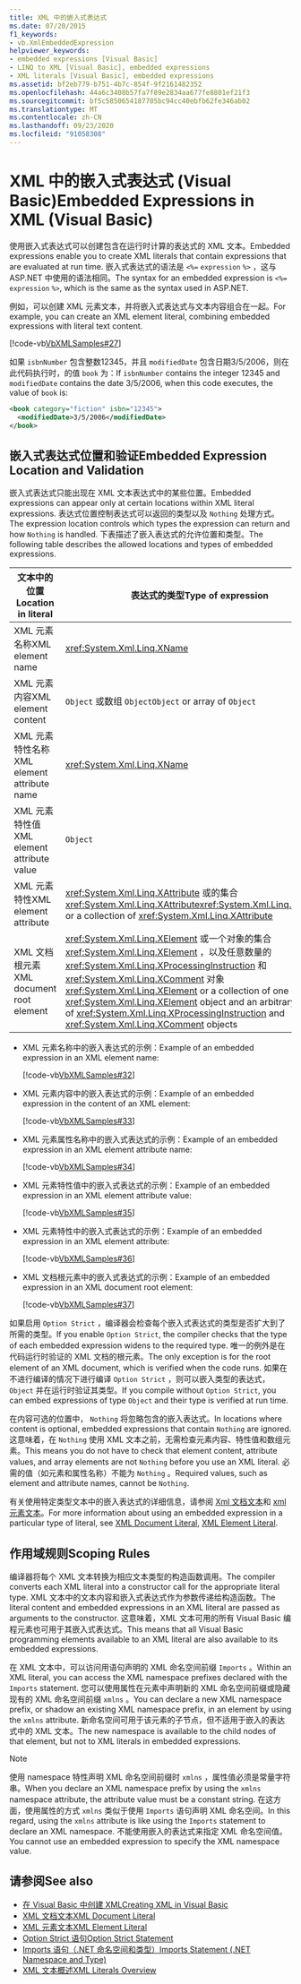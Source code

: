 ```yaml
---
title: XML 中的嵌入式表达式
ms.date: 07/20/2015
f1_keywords:
- vb.XmlEmbeddedExpression
helpviewer_keywords:
- embedded expressions [Visual Basic]
- LINQ to XML [Visual Basic], embedded expressions
- XML literals [Visual Basic], embedded expressions
ms.assetid: bf2eb779-b751-4b7c-854f-9f2161482352
ms.openlocfilehash: 44a6c3408b57fa7f89e2834aa677fe8801ef21f3
ms.sourcegitcommit: bf5c5850654187705bc94cc40ebfb62fe346ab02
ms.translationtype: MT
ms.contentlocale: zh-CN
ms.lasthandoff: 09/23/2020
ms.locfileid: "91058308"
---
```

# <a name="embedded-expressions-in-xml-visual-basic"></a><span data-ttu-id="2258b-102">XML 中的嵌入式表达式 (Visual Basic)</span><span class="sxs-lookup"><span data-stu-id="2258b-102">Embedded Expressions in XML (Visual Basic)</span></span>

<span data-ttu-id="2258b-103">使用嵌入式表达式可以创建包含在运行时计算的表达式的 XML 文本。</span><span class="sxs-lookup"><span data-stu-id="2258b-103">Embedded expressions enable you to create XML literals that contain expressions that are evaluated at run time.</span></span> <span data-ttu-id="2258b-104">嵌入式表达式的语法是 `<%=` `expression` `%>` ，这与 ASP.NET 中使用的语法相同。</span><span class="sxs-lookup"><span data-stu-id="2258b-104">The syntax for an embedded expression is `<%=` `expression` `%>`, which is the same as the syntax used in ASP.NET.</span></span>  
  
 <span data-ttu-id="2258b-105">例如，可以创建 XML 元素文本，并将嵌入式表达式与文本内容组合在一起。</span><span class="sxs-lookup"><span data-stu-id="2258b-105">For example, you can create an XML element literal, combining embedded expressions with literal text content.</span></span>  
  
 [!code-vb[VbXMLSamples#27](~/samples/snippets/visualbasic/VS_Snippets_VBCSharp/VbXMLSamples/VB/XMLSamples13.vb#27)]  
  
 <span data-ttu-id="2258b-106">如果 `isbnNumber` 包含整数12345，并且 `modifiedDate` 包含日期3/5/2006，则在此代码执行时，的值 `book` 为：</span><span class="sxs-lookup"><span data-stu-id="2258b-106">If `isbnNumber` contains the integer 12345 and `modifiedDate` contains the date 3/5/2006, when this code executes, the value of `book` is:</span></span>  
  
```xml  
<book category="fiction" isbn="12345">  
  <modifiedDate>3/5/2006</modifiedDate>  
</book>  
```  
  
## <a name="embedded-expression-location-and-validation"></a><span data-ttu-id="2258b-107">嵌入式表达式位置和验证</span><span class="sxs-lookup"><span data-stu-id="2258b-107">Embedded Expression Location and Validation</span></span>  

 <span data-ttu-id="2258b-108">嵌入式表达式只能出现在 XML 文本表达式中的某些位置。</span><span class="sxs-lookup"><span data-stu-id="2258b-108">Embedded expressions can appear only at certain locations within XML literal expressions.</span></span> <span data-ttu-id="2258b-109">表达式位置控制表达式可以返回的类型以及 `Nothing` 处理方式。</span><span class="sxs-lookup"><span data-stu-id="2258b-109">The expression location controls which types the expression can return and how `Nothing` is handled.</span></span> <span data-ttu-id="2258b-110">下表描述了嵌入表达式的允许位置和类型。</span><span class="sxs-lookup"><span data-stu-id="2258b-110">The following table describes the allowed locations and types of embedded expressions.</span></span>  
  
|<span data-ttu-id="2258b-111">文本中的位置</span><span class="sxs-lookup"><span data-stu-id="2258b-111">Location in literal</span></span>|<span data-ttu-id="2258b-112">表达式的类型</span><span class="sxs-lookup"><span data-stu-id="2258b-112">Type of expression</span></span>|<span data-ttu-id="2258b-113">处理 `Nothing`</span><span class="sxs-lookup"><span data-stu-id="2258b-113">Handling of `Nothing`</span></span>|  
|---|---|---|  
|<span data-ttu-id="2258b-114">XML 元素名称</span><span class="sxs-lookup"><span data-stu-id="2258b-114">XML element name</span></span>|<xref:System.Xml.Linq.XName>|<span data-ttu-id="2258b-115">错误</span><span class="sxs-lookup"><span data-stu-id="2258b-115">Error</span></span>|  
|<span data-ttu-id="2258b-116">XML 元素内容</span><span class="sxs-lookup"><span data-stu-id="2258b-116">XML element content</span></span>|<span data-ttu-id="2258b-117">`Object` 或数组 `Object`</span><span class="sxs-lookup"><span data-stu-id="2258b-117">`Object` or array of `Object`</span></span>|<span data-ttu-id="2258b-118">忽略</span><span class="sxs-lookup"><span data-stu-id="2258b-118">Ignored</span></span>|  
|<span data-ttu-id="2258b-119">XML 元素特性名称</span><span class="sxs-lookup"><span data-stu-id="2258b-119">XML element attribute name</span></span>|<xref:System.Xml.Linq.XName>|<span data-ttu-id="2258b-120">错误，除非该属性值也为 `Nothing`</span><span class="sxs-lookup"><span data-stu-id="2258b-120">Error, unless the attribute value is also `Nothing`</span></span>|  
|<span data-ttu-id="2258b-121">XML 元素特性值</span><span class="sxs-lookup"><span data-stu-id="2258b-121">XML element attribute value</span></span>|`Object`|<span data-ttu-id="2258b-122">忽略属性声明</span><span class="sxs-lookup"><span data-stu-id="2258b-122">Attribute declaration ignored</span></span>|  
|<span data-ttu-id="2258b-123">XML 元素特性</span><span class="sxs-lookup"><span data-stu-id="2258b-123">XML element attribute</span></span>|<span data-ttu-id="2258b-124"><xref:System.Xml.Linq.XAttribute> 或的集合 <xref:System.Xml.Linq.XAttribute></span><span class="sxs-lookup"><span data-stu-id="2258b-124"><xref:System.Xml.Linq.XAttribute> or a collection of <xref:System.Xml.Linq.XAttribute></span></span>|<span data-ttu-id="2258b-125">忽略</span><span class="sxs-lookup"><span data-stu-id="2258b-125">Ignored</span></span>|  
|<span data-ttu-id="2258b-126">XML 文档根元素</span><span class="sxs-lookup"><span data-stu-id="2258b-126">XML document root element</span></span>|<span data-ttu-id="2258b-127"><xref:System.Xml.Linq.XElement> 或一个对象的集合 <xref:System.Xml.Linq.XElement> ，以及任意数量的 <xref:System.Xml.Linq.XProcessingInstruction> 和 <xref:System.Xml.Linq.XComment> 对象</span><span class="sxs-lookup"><span data-stu-id="2258b-127"><xref:System.Xml.Linq.XElement> or a collection of one <xref:System.Xml.Linq.XElement> object and an arbitrary number of <xref:System.Xml.Linq.XProcessingInstruction> and <xref:System.Xml.Linq.XComment> objects</span></span>|<span data-ttu-id="2258b-128">忽略</span><span class="sxs-lookup"><span data-stu-id="2258b-128">Ignored</span></span>|  
  
- <span data-ttu-id="2258b-129">XML 元素名称中的嵌入表达式的示例：</span><span class="sxs-lookup"><span data-stu-id="2258b-129">Example of an embedded expression in an XML element name:</span></span>  
  
     [!code-vb[VbXMLSamples#32](~/samples/snippets/visualbasic/VS_Snippets_VBCSharp/VbXMLSamples/VB/XMLSamples13.vb#32)]  
  
- <span data-ttu-id="2258b-130">XML 元素内容中的嵌入表达式的示例：</span><span class="sxs-lookup"><span data-stu-id="2258b-130">Example of an embedded expression in the content of an XML element:</span></span>  
  
     [!code-vb[VbXMLSamples#33](~/samples/snippets/visualbasic/VS_Snippets_VBCSharp/VbXMLSamples/VB/XMLSamples13.vb#33)]  
  
- <span data-ttu-id="2258b-131">XML 元素属性名称中的嵌入式表达式的示例：</span><span class="sxs-lookup"><span data-stu-id="2258b-131">Example of an embedded expression in an XML element attribute name:</span></span>  
  
     [!code-vb[VbXMLSamples#34](~/samples/snippets/visualbasic/VS_Snippets_VBCSharp/VbXMLSamples/VB/XMLSamples13.vb#34)]  
  
- <span data-ttu-id="2258b-132">XML 元素特性值中的嵌入式表达式的示例：</span><span class="sxs-lookup"><span data-stu-id="2258b-132">Example of an embedded expression in an XML element attribute value:</span></span>  
  
     [!code-vb[VbXMLSamples#35](~/samples/snippets/visualbasic/VS_Snippets_VBCSharp/VbXMLSamples/VB/XMLSamples13.vb#35)]  
  
- <span data-ttu-id="2258b-133">XML 元素特性中的嵌入式表达式的示例：</span><span class="sxs-lookup"><span data-stu-id="2258b-133">Example of an embedded expression in an XML element attribute:</span></span>  
  
     [!code-vb[VbXMLSamples#36](~/samples/snippets/visualbasic/VS_Snippets_VBCSharp/VbXMLSamples/VB/XMLSamples13.vb#36)]  
  
- <span data-ttu-id="2258b-134">XML 文档根元素中的嵌入式表达式的示例：</span><span class="sxs-lookup"><span data-stu-id="2258b-134">Example of an embedded expression in an XML document root element:</span></span>  
  
     [!code-vb[VbXMLSamples#37](~/samples/snippets/visualbasic/VS_Snippets_VBCSharp/VbXMLSamples/VB/XMLSamples13.vb#37)]  
  
 <span data-ttu-id="2258b-135">如果启用 `Option Strict` ，编译器会检查每个嵌入式表达式的类型是否扩大到了所需的类型。</span><span class="sxs-lookup"><span data-stu-id="2258b-135">If you enable `Option Strict`, the compiler checks that the type of each embedded expression widens to the required type.</span></span> <span data-ttu-id="2258b-136">唯一的例外是在代码运行时验证的 XML 文档的根元素。</span><span class="sxs-lookup"><span data-stu-id="2258b-136">The only exception is for the root element of an XML document, which is verified when the code runs.</span></span> <span data-ttu-id="2258b-137">如果在不进行编译的情况下进行编译 `Option Strict` ，则可以嵌入类型的表达式， `Object` 并在运行时验证其类型。</span><span class="sxs-lookup"><span data-stu-id="2258b-137">If you compile without `Option Strict`, you can embed expressions of type `Object` and their type is verified at run time.</span></span>  
  
 <span data-ttu-id="2258b-138">在内容可选的位置中， `Nothing` 将忽略包含的嵌入表达式。</span><span class="sxs-lookup"><span data-stu-id="2258b-138">In locations where content is optional, embedded expressions that contain `Nothing` are ignored.</span></span> <span data-ttu-id="2258b-139">这意味着，在 `Nothing` 使用 XML 文本之前，无需检查元素内容、特性值和数组元素。</span><span class="sxs-lookup"><span data-stu-id="2258b-139">This means you do not have to check that element content, attribute values, and array elements are not `Nothing` before you use an XML literal.</span></span> <span data-ttu-id="2258b-140">必需的值（如元素和属性名称）不能为 `Nothing` 。</span><span class="sxs-lookup"><span data-stu-id="2258b-140">Required values, such as element and attribute names, cannot be `Nothing`.</span></span>  
  
 <span data-ttu-id="2258b-141">有关使用特定类型文本中的嵌入表达式的详细信息，请参阅 [Xml 文档文本](../../../language-reference/xml-literals/xml-document-literal.md)和 [xml 元素文本](../../../language-reference/xml-literals/xml-element-literal.md)。</span><span class="sxs-lookup"><span data-stu-id="2258b-141">For more information about using an embedded expression in a particular type of literal, see [XML Document Literal](../../../language-reference/xml-literals/xml-document-literal.md), [XML Element Literal](../../../language-reference/xml-literals/xml-element-literal.md).</span></span>  
  
## <a name="scoping-rules"></a><span data-ttu-id="2258b-142">作用域规则</span><span class="sxs-lookup"><span data-stu-id="2258b-142">Scoping Rules</span></span>  

 <span data-ttu-id="2258b-143">编译器将每个 XML 文本转换为相应文本类型的构造函数调用。</span><span class="sxs-lookup"><span data-stu-id="2258b-143">The compiler converts each XML literal into a constructor call for the appropriate literal type.</span></span> <span data-ttu-id="2258b-144">XML 文本中的文本内容和嵌入式表达式作为参数传递给构造函数。</span><span class="sxs-lookup"><span data-stu-id="2258b-144">The literal content and embedded expressions in an XML literal are passed as arguments to the constructor.</span></span> <span data-ttu-id="2258b-145">这意味着，XML 文本可用的所有 Visual Basic 编程元素也可用于其嵌入式表达式。</span><span class="sxs-lookup"><span data-stu-id="2258b-145">This means that all Visual Basic programming elements available to an XML literal are also available to its embedded expressions.</span></span>  
  
 <span data-ttu-id="2258b-146">在 XML 文本中，可以访问用语句声明的 XML 命名空间前缀 `Imports` 。</span><span class="sxs-lookup"><span data-stu-id="2258b-146">Within an XML literal, you can access the XML namespace prefixes declared with the `Imports` statement.</span></span> <span data-ttu-id="2258b-147">您可以使用属性在元素中声明新的 XML 命名空间前缀或隐藏现有的 XML 命名空间前缀 `xmlns` 。</span><span class="sxs-lookup"><span data-stu-id="2258b-147">You can declare a new XML namespace prefix, or shadow an existing XML namespace prefix, in an element by using the `xmlns` attribute.</span></span> <span data-ttu-id="2258b-148">新命名空间可用于该元素的子节点，但不适用于嵌入的表达式中的 XML 文本。</span><span class="sxs-lookup"><span data-stu-id="2258b-148">The new namespace is available to the child nodes of that element, but not to XML literals in embedded expressions.</span></span>  
  
> [!NOTE]
> <span data-ttu-id="2258b-149">使用 namespace 特性声明 XML 命名空间前缀时 `xmlns` ，属性值必须是常量字符串。</span><span class="sxs-lookup"><span data-stu-id="2258b-149">When you declare an XML namespace prefix by using the `xmlns` namespace attribute, the attribute value must be a constant string.</span></span> <span data-ttu-id="2258b-150">在这方面，使用属性的方式 `xmlns` 类似于使用 `Imports` 语句声明 XML 命名空间。</span><span class="sxs-lookup"><span data-stu-id="2258b-150">In this regard, using the `xmlns` attribute is like using the `Imports` statement to declare an XML namespace.</span></span> <span data-ttu-id="2258b-151">不能使用嵌入的表达式来指定 XML 命名空间值。</span><span class="sxs-lookup"><span data-stu-id="2258b-151">You cannot use an embedded expression to specify the XML namespace value.</span></span>  
  
## <a name="see-also"></a><span data-ttu-id="2258b-152">请参阅</span><span class="sxs-lookup"><span data-stu-id="2258b-152">See also</span></span>

- [<span data-ttu-id="2258b-153">在 Visual Basic 中创建 XML</span><span class="sxs-lookup"><span data-stu-id="2258b-153">Creating XML in Visual Basic</span></span>](creating-xml.md)
- [<span data-ttu-id="2258b-154">XML 文档文本</span><span class="sxs-lookup"><span data-stu-id="2258b-154">XML Document Literal</span></span>](../../../language-reference/xml-literals/xml-document-literal.md)
- [<span data-ttu-id="2258b-155">XML 元素文本</span><span class="sxs-lookup"><span data-stu-id="2258b-155">XML Element Literal</span></span>](../../../language-reference/xml-literals/xml-element-literal.md)
- [<span data-ttu-id="2258b-156">Option Strict 语句</span><span class="sxs-lookup"><span data-stu-id="2258b-156">Option Strict Statement</span></span>](../../../language-reference/statements/option-strict-statement.md)
- [<span data-ttu-id="2258b-157">Imports 语句（.NET 命名空间和类型）</span><span class="sxs-lookup"><span data-stu-id="2258b-157">Imports Statement (.NET Namespace and Type)</span></span>](../../../language-reference/statements/imports-statement-net-namespace-and-type.md)
- [<span data-ttu-id="2258b-158">XML 文本概述</span><span class="sxs-lookup"><span data-stu-id="2258b-158">XML Literals Overview</span></span>](xml-literals-overview.md)
